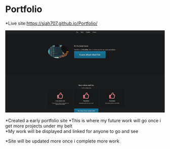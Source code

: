 # Portfolio

*Live site:https://siah707.github.io/Portfolio/

![screenshot](images/portfolio.jpg.png)

*Created a early portfolio site
*This is where my future work will go once i get more projects under my belt   
*My work will be displayed and linked for anyone to go and see

*Site will be updated more once i complete more work   
